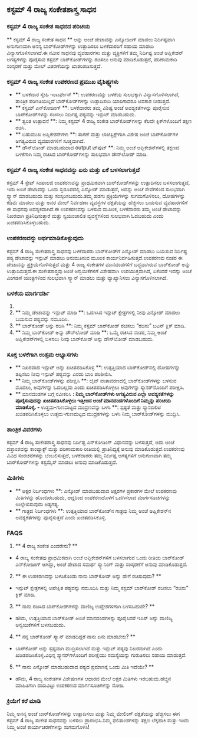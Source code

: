 ## ಕಸ್ಟಮ್ 4 ರಾಜ್ಯ ಸಂಕೇತಶಾಸ್ತ್ರ ಸಾಧನ

### ಕಸ್ಟಮ್ 4 ರಾಜ್ಯ ಸಂಕೇತ ಸಾಧನದ ಪರಿಚಯ
** ಕಸ್ಟಮ್ 4 ರಾಜ್ಯ ಸಂಕೇತ ಸಾಧನ ** ಅನ್ನು ಅಂಚೆ ಡೇಟಾವನ್ನು ಎನ್ಕೋಡಿಂಗ್ ಮಾಡಲು ನಿರ್ದಿಷ್ಟವಾಗಿ ಅನುಗುಣವಾಗಿ ಅನನ್ಯ ಬಾರ್‌ಕೋಡ್‌ಗಳನ್ನು ಉತ್ಪಾದಿಸಲು ಬಳಕೆದಾರರಿಗೆ ಸಹಾಯ ಮಾಡಲು ವಿನ್ಯಾಸಗೊಳಿಸಲಾಗಿದೆ.ಈ ನವೀನ ಸಾಧನವು ವ್ಯವಹಾರಗಳು ಮತ್ತು ವ್ಯಕ್ತಿಗಳಿಗೆ ತಮ್ಮ ನಿರ್ದಿಷ್ಟ ಅಂಚೆ ಅಪ್ಲಿಕೇಶನ್ ಅಗತ್ಯಗಳನ್ನು ಪೂರೈಸುವ ಕಸ್ಟಮ್ ಬಾರ್‌ಕೋಡ್‌ಗಳನ್ನು ರಚಿಸಲು ಅನುವು ಮಾಡಿಕೊಡುತ್ತದೆ, ಪರಿಣಾಮಕಾರಿ ಸಂಸ್ಕರಣೆ ಮತ್ತು ಮೇಲ್ ವಿತರಣೆಯನ್ನು ಖಾತರಿಪಡಿಸುತ್ತದೆ.

### ಕಸ್ಟಮ್ 4 ರಾಜ್ಯ ಸಂಕೇತ ಉಪಕರಣದ ಪ್ರಮುಖ ವೈಶಿಷ್ಟ್ಯಗಳು
- ** ಬಳಕೆದಾರ ಸ್ನೇಹಿ ಇಂಟರ್ಫೇಸ್ **: ಉಪಕರಣವನ್ನು ಬಳಕೆಯ ಸುಲಭಕ್ಕಾಗಿ ವಿನ್ಯಾಸಗೊಳಿಸಲಾಗಿದೆ, ತಾಂತ್ರಿಕ ಪರಿಣತಿಯಿಲ್ಲದೆ ಬಾರ್‌ಕೋಡ್‌ಗಳನ್ನು ಉತ್ಪಾದಿಸಲು ಯಾರಿಗಾದರೂ ಅವಕಾಶ ನೀಡುತ್ತದೆ.
- ** ಕಸ್ಟಮ್ ಎನ್‌ಕೋಡಿಂಗ್ **: ಬಳಕೆದಾರರು ತಮ್ಮ ವಿಶಿಷ್ಟ ಅಂಚೆ ಅವಶ್ಯಕತೆಗಳನ್ನು ಪೂರೈಸುವ ಬಾರ್‌ಕೋಡ್‌ಗಳನ್ನು ರಚಿಸಲು ನಿರ್ದಿಷ್ಟ ಪಠ್ಯವನ್ನು ಇನ್ಪುಟ್ ಮಾಡಬಹುದು.
- ** ತ್ವರಿತ ಉತ್ಪಾದನೆ **: ನಿಮ್ಮ ಕಸ್ಟಮ್ 4 ರಾಜ್ಯ ಸಂಕೇತ ಬಾರ್‌ಕೋಡ್‌ಗಳನ್ನು ಕೆಲವೇ ಕ್ಲಿಕ್‌ಗಳೊಂದಿಗೆ ತಕ್ಷಣ ರಚಿಸಿ.
- ** ಬಹುಮುಖ ಅಪ್ಲಿಕೇಶನ್‌ಗಳು **: ಸಾಗಣೆ ಮತ್ತು ಲಾಜಿಸ್ಟಿಕ್ಸ್‌ಗಾಗಿ ವಿಶೇಷ ಅಂಚೆ ಬಾರ್‌ಕೋಡ್‌ಗಳ ಅಗತ್ಯವಿರುವ ವ್ಯವಹಾರಗಳಿಗೆ ಸೂಕ್ತವಾಗಿದೆ.
- ** ಡೌನ್‌ಲೋಡ್ ಮಾಡಬಹುದಾದ output ಟ್‌ಪುಟ್ **: ನಿಮ್ಮ ಅಂಚೆ ಅಪ್ಲಿಕೇಶನ್‌ಗಳಲ್ಲಿ ತಕ್ಷಣದ ಬಳಕೆಗಾಗಿ ನಿಮ್ಮ ರಚಿಸಿದ ಬಾರ್‌ಕೋಡ್‌ಗಳನ್ನು ಸುಲಭವಾಗಿ ಡೌನ್‌ಲೋಡ್ ಮಾಡಿ.

### ಕಸ್ಟಮ್ 4 ರಾಜ್ಯ ಸಂಕೇತ ಸಾಧನವನ್ನು ಏನು ಮತ್ತು ಏಕೆ ಬಳಸಲಾಗುತ್ತದೆ
ಕಸ್ಟಮ್ 4 ಸ್ಟೇಟ್ ಸಿಂಪಾಲಜಿ ಉಪಕರಣವನ್ನು ಪ್ರಾಥಮಿಕವಾಗಿ ಬಾರ್‌ಕೋಡ್‌ಗಳನ್ನು ಉತ್ಪಾದಿಸಲು ಬಳಸಲಾಗುತ್ತದೆ, ಇದು ಅಂಚೆ ಡೇಟಾವನ್ನು ಒಂದು ಸ್ವರೂಪದಲ್ಲಿ ಎನ್ಕೋಡ್ ಮಾಡುತ್ತದೆ, ಅದನ್ನು ಅಂಚೆ ಸೇವೆಗಳಿಂದ ಸುಲಭವಾಗಿ ಸ್ಕ್ಯಾನ್ ಮಾಡಬಹುದು ಮತ್ತು ಸಂಸ್ಕರಿಸಬಹುದು.ತಮ್ಮ ಹಡಗು ಪ್ರಕ್ರಿಯೆಗಳನ್ನು ಸುಗಮಗೊಳಿಸಲು, ದೋಷಗಳನ್ನು ಕಡಿಮೆ ಮಾಡಲು ಮತ್ತು ಅವರ ಮೇಲ್ ನಿರ್ವಹಣಾ ವ್ಯವಸ್ಥೆಗಳ ದಕ್ಷತೆಯನ್ನು ಹೆಚ್ಚಿಸಲು ಬಯಸುವ ವ್ಯವಹಾರಗಳಿಗೆ ಈ ಸಾಧನವು ಅವಶ್ಯಕವಾಗಿದೆ.ಈ ಉಪಕರಣವನ್ನು ಬಳಸುವ ಮೂಲಕ, ಬಳಕೆದಾರರು ತಮ್ಮ ಅಂಚೆ ಡೇಟಾವನ್ನು ನಿಖರವಾಗಿ ಪ್ರತಿನಿಧಿಸುತ್ತಾರೆ ಮತ್ತು ಸ್ವಯಂಚಾಲಿತ ವ್ಯವಸ್ಥೆಗಳಿಂದ ಸುಲಭವಾಗಿ ಓದಬಹುದು ಎಂದು ಖಚಿತಪಡಿಸಿಕೊಳ್ಳಬಹುದು.

### ಉಪಕರಣವನ್ನು ಅರ್ಥಮಾಡಿಕೊಳ್ಳುವುದು
ಕಸ್ಟಮ್ 4 ರಾಜ್ಯ ಸಂಕೇತಶಾಸ್ತ್ರ ಸಾಧನವು ಬಳಕೆದಾರರು ಬಾರ್‌ಕೋಡ್‌ಗೆ ಎನ್ಕೋಡ್ ಮಾಡಲು ಬಯಸುವ ನಿರ್ದಿಷ್ಟ ಪಠ್ಯ ಡೇಟಾವನ್ನು ಇನ್ಪುಟ್ ಮಾಡಲು ಅನುಮತಿಸುವ ಮೂಲಕ ಕಾರ್ಯನಿರ್ವಹಿಸುತ್ತದೆ.ಉಪಕರಣವು ನಂತರ ಈ ಡೇಟಾವನ್ನು ಪ್ರಕ್ರಿಯೆಗೊಳಿಸುತ್ತದೆ ಮತ್ತು 4 ರಾಜ್ಯ ಸಂಕೇತಗಳ ಮಾನದಂಡಗಳಿಗೆ ಬದ್ಧವಾಗಿರುವ ಬಾರ್‌ಕೋಡ್ ಅನ್ನು ಉತ್ಪಾದಿಸುತ್ತದೆ.ಈ ಸಂಕೇತಶಾಸ್ತ್ರವು ಅಂಚೆ ಅನ್ವಯಿಕೆಗಳಿಗೆ ವಿಶೇಷವಾಗಿ ಉಪಯುಕ್ತವಾಗಿದೆ, ಏಕೆಂದರೆ ಇದನ್ನು ಅಂಚೆ ವಿಂಗಡಣೆ ಯಂತ್ರಗಳಿಂದ ಸುಲಭವಾಗಿ ಸ್ಕ್ಯಾನ್ ಮಾಡಲು ಮತ್ತು ವ್ಯಾಖ್ಯಾನಿಸಲು ವಿನ್ಯಾಸಗೊಳಿಸಲಾಗಿದೆ.

### ಬಳಕೆಯ ಮಾರ್ಗದರ್ಶಿ
1.
2. ** ನಿಮ್ಮ ಡೇಟಾವನ್ನು ಇನ್ಪುಟ್ ಮಾಡಿ **: ಒದಗಿಸಿದ ಇನ್ಪುಟ್ ಕ್ಷೇತ್ರಗಳಲ್ಲಿ ನೀವು ಎನ್ಕೋಡ್ ಮಾಡಲು ಬಯಸುವ ಪಠ್ಯವನ್ನು ನಮೂದಿಸಿ.
3. ** ಬಾರ್‌ಕೋಡ್ ಅನ್ನು ರಚಿಸಿ **: ನಿಮ್ಮ ಕಸ್ಟಮ್ ಬಾರ್‌ಕೋಡ್ ರಚಿಸಲು “ರಚಿಸು” ಬಟನ್ ಕ್ಲಿಕ್ ಮಾಡಿ.
4. ** ನಿಮ್ಮ ಬಾರ್‌ಕೋಡ್ ಅನ್ನು ಡೌನ್‌ಲೋಡ್ ಮಾಡಿ **: ಒಮ್ಮೆ ರಚಿಸಿದ ನಂತರ, ನಿಮ್ಮ ಅಂಚೆ ಅಪ್ಲಿಕೇಶನ್‌ಗಳಲ್ಲಿ ಬಳಸಲು ನೀವು ಬಾರ್‌ಕೋಡ್ ಅನ್ನು ಡೌನ್‌ಲೋಡ್ ಮಾಡಬಹುದು.

### ಸೂಕ್ತ ಬಳಕೆಗಾಗಿ ಉತ್ತಮ ಅಭ್ಯಾಸಗಳು
- ** ನಿಖರವಾದ ಇನ್ಪುಟ್ ಅನ್ನು ಖಚಿತಪಡಿಸಿಕೊಳ್ಳಿ **: ಉತ್ಪತ್ತಿಯಾದ ಬಾರ್‌ಕೋಡ್‌ನಲ್ಲಿ ದೋಷಗಳನ್ನು ತಪ್ಪಿಸಲು ನೀವು ಇನ್ಪುಟ್ ಪಠ್ಯವನ್ನು ಎರಡು ಬಾರಿ ಪರಿಶೀಲಿಸಿ.
- ** ನಿಮ್ಮ ಬಾರ್‌ಕೋಡ್‌ಗಳನ್ನು ಪರೀಕ್ಷಿಸಿ **: ಲೈವ್ ವಾತಾವರಣದಲ್ಲಿ ಬಾರ್‌ಕೋಡ್‌ಗಳನ್ನು ಬಳಸುವ ಮೊದಲು, ಅವುಗಳನ್ನು ಓದಬಲ್ಲದು ಎಂದು ಖಚಿತಪಡಿಸಿಕೊಳ್ಳಲು ಅವುಗಳನ್ನು ಸ್ಕ್ಯಾನರ್‌ನೊಂದಿಗೆ ಪರೀಕ್ಷಿಸಿ.
- ** ಮಾನದಂಡಗಳ ಬಗ್ಗೆ ನವೀಕರಿಸಿ **: ನಿಮ್ಮ ಬಾರ್‌ಕೋಡ್‌ಗಳು ಅಗತ್ಯವಿರುವ ಎಲ್ಲಾ ಅವಶ್ಯಕತೆಗಳನ್ನು ಪೂರೈಸುವುದನ್ನು ಖಚಿತಪಡಿಸಿಕೊಳ್ಳಲು ಇತ್ತೀಚಿನ ಅಂಚೆ ಮಾನದಂಡಗಳೊಂದಿಗೆ ನಿಮ್ಮನ್ನು ಪರಿಚಯ ಮಾಡಿಕೊಳ್ಳಿ.
-** ಉತ್ತಮ-ಗುಣಮಟ್ಟದ ಮುದ್ರಣವನ್ನು ಬಳಸಿ **: ಸ್ಪಷ್ಟತೆ ಮತ್ತು ಸ್ಕ್ಯಾನಬಿಲಿಟಿ ಖಚಿತಪಡಿಸಿಕೊಳ್ಳಲು ಉತ್ತಮ-ಗುಣಮಟ್ಟದ ಮುದ್ರಕಗಳನ್ನು ಬಳಸಿ ನಿಮ್ಮ ಬಾರ್‌ಕೋಡ್‌ಗಳನ್ನು ಮುದ್ರಿಸಿ.

### ತಾಂತ್ರಿಕ ವಿವರಗಳು
ಕಸ್ಟಮ್ 4 ರಾಜ್ಯ ಸಂಕೇತಶಾಸ್ತ್ರ ಸಾಧನವು ನಿರ್ದಿಷ್ಟ ಎನ್‌ಕೋಡಿಂಗ್ ವಿಧಾನವನ್ನು ಬಳಸುತ್ತದೆ, ಅದು ಅಂಚೆ ದತ್ತಾಂಶವನ್ನು ಕಾಂಪ್ಯಾಕ್ಟ್ ಮತ್ತು ಪರಿಣಾಮಕಾರಿ ರೀತಿಯಲ್ಲಿ ಪ್ರಾತಿನಿಧ್ಯಕ್ಕೆ ಅನುವು ಮಾಡಿಕೊಡುತ್ತದೆ.ಉಪಕರಣವು ವಿವಿಧ ಸಂರಚನೆಗಳನ್ನು ಬೆಂಬಲಿಸುತ್ತದೆ, ಬಳಕೆದಾರರು ತಮ್ಮ ನಿರ್ದಿಷ್ಟ ಅಗತ್ಯಗಳಿಗೆ ಅನುಗುಣವಾಗಿ ತಮ್ಮ ಬಾರ್‌ಕೋಡ್‌ಗಳನ್ನು ಕಸ್ಟಮೈಸ್ ಮಾಡಲು ಅನುವು ಮಾಡಿಕೊಡುತ್ತದೆ.

### ಮಿತಿಗಳು
- ** ಅಕ್ಷರ ನಿರ್ಬಂಧಗಳು **: ಎನ್ಕೋಡ್ ಮಾಡಬಹುದಾದ ಅಕ್ಷರಗಳ ಪ್ರಕಾರಗಳ ಮೇಲೆ ಉಪಕರಣವು ಮಿತಿಗಳನ್ನು ಹೊಂದಿರಬಹುದು, ಆದ್ದರಿಂದ ಉಪಕರಣದೊಳಗೆ ಒದಗಿಸಲಾದ ಮಾರ್ಗಸೂಚಿಗಳನ್ನು ಉಲ್ಲೇಖಿಸುವುದು ಅತ್ಯಗತ್ಯ.
- ** ಗಾತ್ರದ ನಿರ್ಬಂಧಗಳು **: ಉತ್ಪತ್ತಿಯಾದ ಬಾರ್‌ಕೋಡ್‌ನ ಗಾತ್ರವು ನಿಮ್ಮ ಅಂಚೆ ಅಪ್ಲಿಕೇಶನ್‌ನ ಅವಶ್ಯಕತೆಗಳನ್ನು ಪೂರೈಸುತ್ತದೆ ಎಂದು ಖಚಿತಪಡಿಸಿಕೊಳ್ಳಿ.

### FAQS

1. ** 4 ರಾಜ್ಯ ಸಂಕೇತ ಎಂದರೇನು? **
- 4 ರಾಜ್ಯ ಸಂಕೇತವು ಪ್ರಾಥಮಿಕವಾಗಿ ಅಂಚೆ ಅಪ್ಲಿಕೇಶನ್‌ಗಳಿಗೆ ಬಳಸಲಾಗುವ ಒಂದು ರೀತಿಯ ಬಾರ್‌ಕೋಡ್ ಎನ್‌ಕೋಡಿಂಗ್ ಆಗಿದ್ದು, ಅಂಚೆ ಡೇಟಾದ ಸಮರ್ಥ ಸ್ಕ್ಯಾನಿಂಗ್ ಮತ್ತು ಸಂಸ್ಕರಣೆಗೆ ಅನುವು ಮಾಡಿಕೊಡುತ್ತದೆ.

2. ** ಈ ಉಪಕರಣವನ್ನು ಬಳಸಿಕೊಂಡು ನಾನು ಬಾರ್‌ಕೋಡ್ ಅನ್ನು ಹೇಗೆ ರಚಿಸುವುದು? **
- ಇನ್ಪುಟ್ ಕ್ಷೇತ್ರಗಳಲ್ಲಿ ಅಪೇಕ್ಷಿತ ಪಠ್ಯವನ್ನು ನಮೂದಿಸಿ ಮತ್ತು ನಿಮ್ಮ ಕಸ್ಟಮ್ ಬಾರ್‌ಕೋಡ್ ರಚಿಸಲು “ರಚಿಸು” ಕ್ಲಿಕ್ ಮಾಡಿ.

3. ** ನಾನು ರಚಿಸಿದ ಬಾರ್‌ಕೋಡ್‌ಗಳನ್ನು ವಾಣಿಜ್ಯ ಉದ್ದೇಶಗಳಿಗಾಗಿ ಬಳಸಬಹುದೇ? **
- ಹೌದು, ಉತ್ಪತ್ತಿಯಾದ ಬಾರ್‌ಕೋಡ್ ಅಂಚೆ ಮಾನದಂಡಗಳನ್ನು ಪೂರೈಸಿದರೆ ಇಎಸ್ ಅನ್ನು ವಾಣಿಜ್ಯ ಅನ್ವಯಿಕೆಗಳಿಗೆ ಬಳಸಬಹುದು.

4. ** ನನ್ನ ಬಾರ್‌ಕೋಡ್ ಸ್ಕ್ಯಾನ್ ಮಾಡದಿದ್ದರೆ ನಾನು ಏನು ಮಾಡಬೇಕು? **
- ಬಾರ್‌ಕೋಡ್ ಅನ್ನು ಸ್ಪಷ್ಟವಾಗಿ ಮುದ್ರಿಸಲಾಗಿದೆ ಮತ್ತು ಇನ್ಪುಟ್ ಪಠ್ಯವು ನಿಖರವಾಗಿದೆ ಎಂದು ಖಚಿತಪಡಿಸಿಕೊಳ್ಳಿ.ವಿಭಿನ್ನ ಸ್ಕ್ಯಾನರ್‌ಗಳೊಂದಿಗೆ ಪರೀಕ್ಷೆಯು ಸಮಸ್ಯೆಯನ್ನು ಗುರುತಿಸಲು ಸಹಾಯ ಮಾಡುತ್ತದೆ.

5. ** ನಾನು ಎನ್ಕೋಡ್ ಮಾಡಬಹುದಾದ ಪಠ್ಯದ ಪ್ರಮಾಣಕ್ಕೆ ಒಂದು ಮಿತಿ ಇದೆಯೇ? **
- ಹೌದು, 4 ರಾಜ್ಯ ಸಂಕೇತಗಳ ವಿಶೇಷಣಗಳ ಆಧಾರದ ಮೇಲೆ ಅಕ್ಷರ ಮಿತಿಗಳು ಇರಬಹುದು.ಹೆಚ್ಚಿನ ಮಾಹಿತಿಗಾಗಿ ದಯವಿಟ್ಟು ಉಪಕರಣದ ಮಾರ್ಗಸೂಚಿಗಳನ್ನು ನೋಡಿ.

### ಕ್ರಿಯೆಗೆ ಕರೆ ಮಾಡಿ
ನಿಮ್ಮ ಅನನ್ಯ ಅಂಚೆ ಬಾರ್‌ಕೋಡ್‌ಗಳನ್ನು ಉತ್ಪಾದಿಸಲು ಮತ್ತು ನಿಮ್ಮ ಮೇಲಿಂಗ್ ದಕ್ಷತೆಯನ್ನು ಹೆಚ್ಚಿಸಲು ಈಗ ಕಸ್ಟಮ್ 4 ರಾಜ್ಯ ಸಂಕೇತ ಸಾಧನವನ್ನು ಬಳಸಲು ಪ್ರಾರಂಭಿಸಿ.ನಿಮ್ಮ ಫಲಿತಾಂಶಗಳನ್ನು ತಕ್ಷಣ ಲೆಕ್ಕಹಾಕಿ ಮತ್ತು ಇಂದು ನಿಮ್ಮ ಅಂಚೆ ಕಾರ್ಯಾಚರಣೆಗಳನ್ನು ಸುಗಮಗೊಳಿಸಿ!